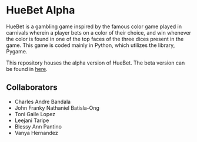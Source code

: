 # **HueBet Alpha**
HueBet is a gambling game inspired by the famous color game played in carnivals wherein a player bets on a color of their choice, and win whenever the color is found in one of the top faces of the three dices present in the game. This game is coded mainly in Python, which utilizes the library, Pygame.

This repository houses the alpha version of HueBet. The beta version can be found in [here](google.com).

## **Collaborators**
- Charles Andre Bandala
- John Franky Nathaniel Batisla-Ong
- Toni Gaile Lopez
- Leejani Taripe
- Blessy Ann Pantino
- Vanya Hernandez
